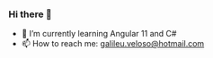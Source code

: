 ### Hi there 👋

- 🌱 I’m currently learning Angular 11 and C#
- 📫 How to reach me: galileu.veloso@hotmail.com
